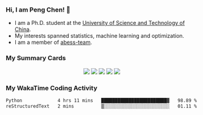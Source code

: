### Hi, I am Peng Chen! 👋
- I am a Ph.D. student at the [University of Science and Technology of China](https://www.ustc.edu.cn/).
- My interests spanned statistics, machine learning and optimization.
- I am a member of [abess-team](https://github.com/abess-team).

### My Summary Cards
<div align="center">
<!-- <p>
<a href="https://github-profile-summary-cards.vercel.app/demo.html">Get your own cards now!!</a>
</p> -->

![](http://github-profile-summary-cards.vercel.app/api/cards/profile-details?username=chenpnn&theme=buefy)
![](http://github-profile-summary-cards.vercel.app/api/cards/repos-per-language?username=chenpnn&theme=buefy)
![](http://github-profile-summary-cards.vercel.app/api/cards/most-commit-language?username=chenpnn&theme=buefy)
![](http://github-profile-summary-cards.vercel.app/api/cards/stats?username=chenpnn&theme=buefy)
![](http://github-profile-summary-cards.vercel.app/api/cards/productive-time?username=chenpnn&theme=buefy&utcOffset=8)
</div>

### My WakaTime Coding Activity
<!--START_SECTION:waka-->

```txt
Python             4 hrs 11 mins   ████████████████████████▓   98.89 %
reStructuredText   2 mins          ▒░░░░░░░░░░░░░░░░░░░░░░░░   01.11 %
```

<!--END_SECTION:waka-->

<!--
**chenpnn/chenpnn** is a ✨ _special_ ✨ repository because its `README.md` (this file) appears on your GitHub profile.

Here are some ideas to get you started:

- 🔭 I’m currently working on ...
- 🌱 I’m currently learning ...
- 👯 I’m looking to collaborate on ...
- 🤔 I’m looking for help with ...
- 💬 Ask me about ...
- 📫 How to reach me: ...
- 😄 Pronouns: ...
- ⚡ Fun fact: ...
-->
